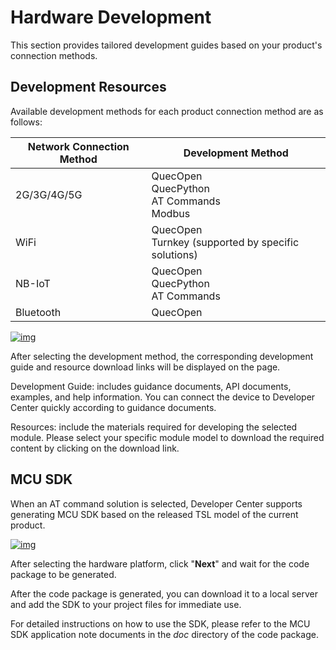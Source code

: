 # Hardware Development

This section provides tailored development guides based on your product's connection methods.

## Development Resources

Available development methods for each product connection method are as follows:

| **Network Connection Method** | **Development Method**                                   |
| ----------------------------- | -------------------------------------------------------- |
| 2G/3G/4G/5G                   | QuecOpen <br />QuecPython <br />AT Commands <br />Modbus |
| WiFi                          | QuecOpen <br />Turnkey (supported by specific solutions) |
| NB-IoT                        | QuecOpen <br />QuecPython <br />AT Commands              |
| Bluetooth                     | QuecOpen                                                 |

<a data-fancybox title="img" href="/en/deviceDevelop/creatproduct/devicedevelop02.png">![img](/en/deviceDevelop/creatproduct/devicedevelop02.png)</a>

After selecting the development method, the corresponding development guide and resource download links will be displayed on the page.

Development Guide: includes guidance documents, API documents, examples, and help information. You can connect the device to Developer Center quickly according to guidance documents.

Resources: include the materials required for developing the selected module. Please select your specific module model to download the required content by clicking on the download link.

## MCU SDK

When an AT command solution is selected, Developer Center supports generating MCU SDK based on the released TSL model of the current product.

<a data-fancybox title="img" href="/en/deviceDevelop/creatproduct/devicedevelop01.png">![img](/en/deviceDevelop/creatproduct/devicedevelop01.png)</a>

After selecting the hardware platform, click "**Next**" and wait for the code package to be generated.

After the code package is generated, you can download it to a local server and add the SDK to your project files for immediate use.

For detailed instructions on how to use the SDK, please refer to the MCU SDK application note documents in the *doc* directory of the code package.

